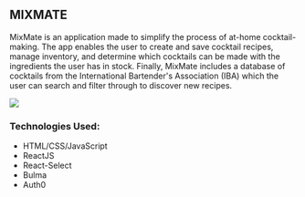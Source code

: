 ## MIXMATE

MixMate is an application made to simplify the process of at-home cocktail-making. The app enables the user to create and save cocktail recipes, manage inventory, and determine which cocktails can be made with the ingredients the user has in stock. Finally, MixMate includes a database of cocktails from the International Bartender's Association (IBA) which the user can search and filter through to discover new recipes.

![](MixMateClip.gif)

### Technologies Used:

- HTML/CSS/JavaScript
- ReactJS
- React-Select
- Bulma
- Auth0
